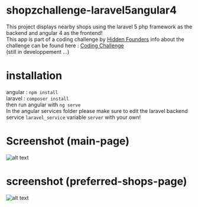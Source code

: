 # shopzchallenge-laravel5angular4
This project displays nearby shops using the laravel 5 php framework as the backend and angular 4 as the frontend!  
This app is part of a coding challenge by [Hidden Founders](https://github.com/hiddenfounders) info about the challenge can be found here : [Coding Challenge](https://github.com/hiddenfounders/web-coding-challenge/blob/master/coding-challenge.md)  
(still in developpement ...)

# installation
angular : ``` npm install ```  
laravel : ``` composer install ```  
then run angular with ``` ng serve ```  
In the angular services folder please make sure to edit the laravel backend service ``` laravel_service ``` variable ``` server ``` with your own!

# Screenshot (main-page)
![alt text](https://i.imgur.com/4Ux5KuH.png)

# screenshot (preferred-shops-page)
![alt text](https://i.imgur.com/qGmiIhQ.png)
